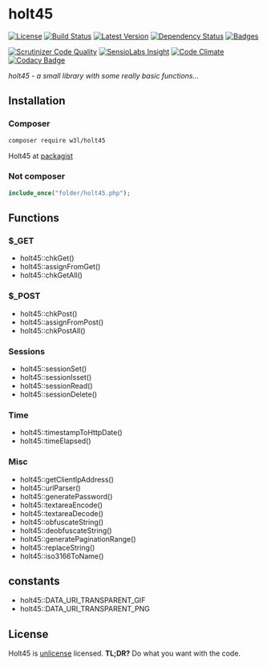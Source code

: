 # holt45

[![License](https://poser.pugx.org/w3l/holt45/license)](https://packagist.org/packages/w3l/holt45)
[![Build Status](https://img.shields.io/travis/w3l/holt45.svg)](https://travis-ci.org/w3l/holt45)
[![Latest Version](https://img.shields.io/packagist/v/w3l/holt45.svg)](https://packagist.org/packages/w3l/holt45)
[![Dependency Status](https://img.shields.io/versioneye/d/w3l/holt45.svg)](https://www.versioneye.com/user/projects/569e23172025a6002e00014e)
[![Badges](https://img.shields.io/badge/badges-shields.io-ff69b4.svg)](http://shields.io/)

[![Scrutinizer Code Quality](https://img.shields.io/scrutinizer/g/w3l/holt45.svg)](https://scrutinizer-ci.com/g/w3l/holt45/?branch=master)
[![SensioLabs Insight](https://img.shields.io/sensiolabs/i/43b42ce6-800c-42c8-8562-06ed841d8272.svg?label=SensioLabs)](https://insight.sensiolabs.com/projects/43b42ce6-800c-42c8-8562-06ed841d8272)
[![Code Climate](https://img.shields.io/codeclimate/github/w3l/holt45.svg)](https://codeclimate.com/github/w3l/holt45)
[![Codacy Badge](https://img.shields.io/codacy/a3955affc5dc4e57b48ae2a6a8eb5b2f.svg?label=codacy)](https://www.codacy.com/app/support_7/holt45)



*holt45 - a small library with some really basic functions...*

## Installation

### Composer
```sh
composer require w3l/holt45
```

Holt45 at [packagist](https://packagist.org/packages/w3l/holt45)

### Not composer
```php
include_once("folder/holt45.php");
```

## Functions
### $_GET
* holt45::chkGet()
* holt45::assignFromGet()
* holt45::chkGetAll()

### $_POST
* holt45::chkPost()
* holt45::assignFromPost()
* holt45::chkPostAll()

### Sessions
* holt45::sessionSet()
* holt45::sessionIsset()
* holt45::sessionRead()
* holt45::sessionDelete()

### Time
* holt45::timestampToHttpDate()
* holt45::timeElapsed()

### Misc
* holt45::getClientIpAddress()
* holt45::urlParser()
* holt45::generatePassword()
* holt45::textareaEncode()
* holt45::textareaDecode()
* holt45::obfuscateString()
* holt45::deobfuscateString()
* holt45::generatePaginationRange()
* holt45::replaceString()
* holt45::iso3166ToName()

## constants
* holt45::DATA_URI_TRANSPARENT_GIF
* holt45::DATA_URI_TRANSPARENT_PNG

## License


Holt45 is [unlicense](http://unlicense.org/) licensed. **TL;DR?** Do what you want with the code.

